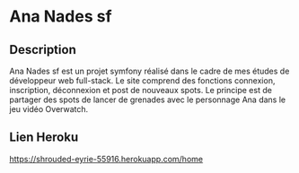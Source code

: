 # Ana Nades sf

## Description

Ana Nades sf est un projet symfony réalisé dans le cadre de mes études de développeur web full-stack. Le site comprend des fonctions connexion, inscription, déconnexion et post de nouveaux spots.
Le principe est de partager des spots de lancer de grenades avec le personnage Ana dans le jeu vidéo Overwatch.

## Lien Heroku

https://shrouded-eyrie-55916.herokuapp.com/home
